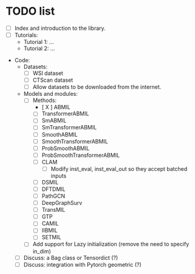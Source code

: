 # TODO list

- [ ] Index and introduction to the library.
- [ ] Tutorials:
    - Tutorial 1: ...
    - Tutorial 2: ...
- Code:
    - Datasets:
        - [ ] WSI dataset
        - [ ] CTScan dataset
        - [ ] Allow datasets to be downloaded from the internet.
    - Models and modules:
        - [ ] Methods:
            - [ X ] ABMIL
            - [  ] TransformerABMIL
            - [  ] SmABMIL
            - [  ] SmTransformerABMIL
            - [  ] SmoothABMIL
            - [  ] SmoothTransformerABMIL
            - [  ] ProbSmoothABMIL
            - [  ] ProbSmoothTransformerABMIL
            - [  ] CLAM
                - [  ] Modify inst_eval, inst_eval_out so they accept batched inputs
            - [  ] DSMIL
            - [  ] DFTDMIL
            - [  ] PathGCN
            - [  ] DeepGraphSurv
            - [  ] TransMIL
            - [  ] GTP
            - [  ] CAMIL
            - [  ] IIBMIL
            - [  ] SETMIL
        - [ ] Add support for Lazy initialization (remove the need to specify in_dim)
    - [ ] Discuss: a Bag class or Tensordict (?)
    - [ ] Discuss: integration with Pytorch geometric (?)
